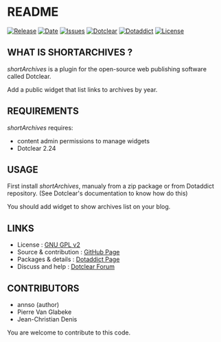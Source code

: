 # README

[![Release](https://img.shields.io/github/v/release/JcDenis/shortArchives)](https://github.com/JcDenis/shortArchives/releases)
[![Date](https://img.shields.io/github/release-date/JcDenis/shortArchives)](https://github.com/JcDenis/shortArchives/releases)
[![Issues](https://img.shields.io/github/issues/JcDenis/shortArchives)](https://github.com/JcDenis/shortArchives/issues)
[![Dotclear](https://img.shields.io/badge/dotclear-v2.24-blue.svg)](https://fr.dotclear.org/download)
[![Dotaddict](https://img.shields.io/badge/dotaddict-official-green.svg)](https://plugins.dotaddict.org/dc2/details/shortArchives)
[![License](https://img.shields.io/github/license/JcDenis/shortArchives)](https://github.com/JcDenis/shortArchives/blob/master/LICENSE)

## WHAT IS SHORTARCHIVES ?

_shortArchives_ is a plugin for the open-source 
web publishing software called Dotclear.

Add a public widget that list links to archives by year.

## REQUIREMENTS

 _shortArchives_ requires: 

  * content admin permissions to manage widgets
  * Dotclear 2.24

## USAGE

First install _shortArchives_, manualy from a zip package or from 
Dotaddict repository. (See Dotclear's documentation to know how do this)

You should add widget to show archives list on your blog.

## LINKS

 * License : [GNU GPL v2](https://www.gnu.org/licenses/old-licenses/lgpl-2.0.html)
 * Source & contribution : [GitHub Page](https://github.com/JcDenis/shortArchives)
 * Packages & details : [Dotaddict Page](https://plugins.dotaddict.org/dc2/details/shortArchives)
 * Discuss and help : [Dotclear Forum](http://forum.dotclear.org/viewtopic.php?pid=321044#p321044)

## CONTRIBUTORS

 * annso (author)
 * Pierre Van Glabeke
 * Jean-Christian Denis

 You are welcome to contribute to this code.